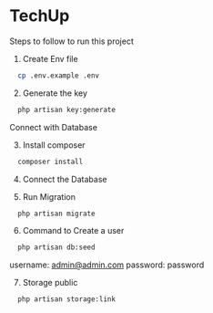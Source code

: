 # TechUp

Steps to follow to run this project

1. Create Env file

```bash
  cp .env.example .env
```

2. Generate the key

```bash
  php artisan key:generate
```
Connect with Database

3. Install composer  

```bash
  composer install
```

4. Connect the Database

5. Run Migration

```bash
  php artisan migrate
```

6. Command to Create a user

```bash
  php artisan db:seed
```
username: admin@admin.com
password: password

7. Storage public

```bash
  php artisan storage:link
```
